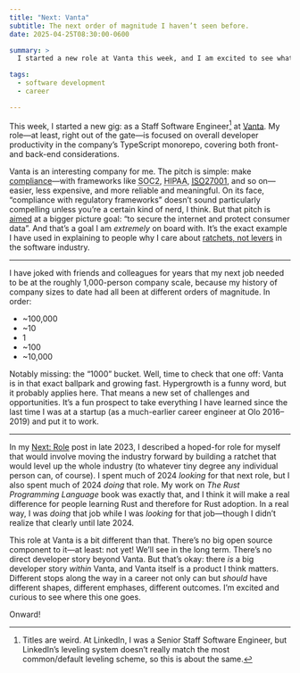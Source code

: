 ```yaml
---
title: "Next: Vanta"
subtitle: The next order of magnitude I haven’t seen before.
date: 2025-04-25T08:30:00-0600

summary: >
  I started a new role at Vanta this week, and I am excited to see what we can do together!

tags:
  - software development
  - career

---
```


This week, I started a new gig: as a Staff Software Engineer[^title] at [Vanta][v]. My role—at least, right out of the gate—is focused on overall developer productivity in the company’s TypeScript monorepo, covering both front- and back-end considerations.

[v]: https://www.vanta.com

Vanta is an interesting company for me. The pitch is simple: make [compliance][c]—with frameworks like <abbr title="System and Organization Controls 2">SOC2</abbr>, <abbr title="Health Insurance Portability and Accountability Act">HIPAA</abbr>, [<abbr title="International Standards Organization">ISO</abbr>27001][iso27001], and so on—easier, less expensive, and more reliable and meaningful. On its face, “compliance with regulatory frameworks” doesn’t sound particularly compelling unless you’re a certain kind of nerd, I think. But that pitch is [aimed][mission] at a bigger picture goal: “to secure the internet and protect consumer data”. And that’s a goal I am *extremely* on board with. It’s the exact example I have used in explaining to people why I care about [ratchets, not levers][ratchets] in the software industry.

[c]: https://en.wikipedia.org/wiki/Regulatory_compliance
[iso27001]: https://www.iso.org/standard/27001
[mission]: https://www.vanta.com/company/about
[ratchets]: https://v5.chriskrycho.com/journal/next/role/#:~:text=The%20real%20wins,is%20a%20ratchet.

[^title]: Titles are weird. At LinkedIn, I was a Senior Staff Software Engineer, but LinkedIn’s leveling system doesn’t really match the most common/default leveling scheme, so this is about the same.

---

I have joked with friends and colleagues for years that my next job needed to be at the roughly 1,000-person company scale, because my history of company sizes to date had all been at different orders of magnitude. In order:

- ~100,000
- ~10
- 1
- ~100
- ~10,000

Notably missing: the “1000” bucket. Well, time to check that one off: Vanta is in that exact ballpark and growing fast. Hypergrowth is a funny word, but it probably applies here. That means a new set of challenges and opportunities. It’s a fun prospect to take everything I have learned since the last time I was at a startup (as a much-earlier career engineer at Olo 2016–2019) and put it to work.

---

In my [Next: Role][role] post in late 2023, I described a hoped-for role for myself that would involve moving the industry forward by building a ratchet that would level up the whole industry (to whatever tiny degree any individual person can, of course). I spent much of 2024 *looking* for that next role, but I also spent much of 2024 *doing* that role. My work on <cite>The Rust Programming Language</cite> book was exactly that, and I think it will make a real difference for people learning Rust and therefore for Rust adoption. In a real way, I was *doing* that job while I was *looking* for that job—though I didn’t realize that clearly until late 2024.

[role]: https://v5.chriskrycho.com/journal/next/role/

This role at Vanta is a bit different than that. There’s no big open source component to it—at least: not yet! We’ll see in the long term. There’s no direct developer story beyond Vanta. But that’s okay: there *is* a big developer story *within* Vanta, and Vanta itself is a product I think matters. Different stops along the way in a career not only can but *should* have different shapes, different emphases, different outcomes. I’m excited and curious to see where this one goes.

Onward!
